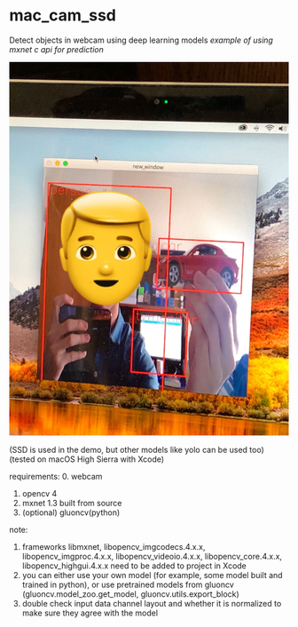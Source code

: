 # mac_cam_ssd

Detect objects in webcam using deep learning models
_example of using mxnet c api for prediction_

![](https://github.com/ZwX1616/mac_cam_ssd/blob/master/misc/demo.jpg)

  (SSD is used in the demo, but other models like yolo can be used too)
  (tested on macOS High Sierra with Xcode)

  requirements:
  0. webcam
  1. opencv 4
  2. mxnet 1.3 built from source
  3. (optional) gluoncv(python)
  
  note:
  1. frameworks libmxnet, libopencv_imgcodecs.4.x.x, libopencv_imgproc.4.x.x, libopencv_videoio.4.x.x, libopencv_core.4.x.x, libopencv_highgui.4.x.x need to be added to project in Xcode
  2. you can either use your own model (for example, some model built and trained in python), or use pretrained models from gluoncv (gluoncv.model_zoo.get_model, gluoncv.utils.export_block)
  3. double check input data channel layout and whether it is normalized to make sure they agree with the model
